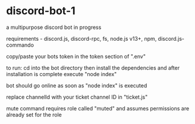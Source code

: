 # discord-bot-1
a multipurpose discord bot in progress

requirements - discord.js, discord-rpc, fs, node.js v13+, npm, discord.js-commando

copy/paste your bots token in the token section of ".env"

to run: cd into the bot directory then install the dependencies and after installation is complete execute "node index"

bot should go online as soon as "node index" is executed

replace channelId with your ticket channel ID in "ticket.js"

mute command requires role called "muted" and assumes permissions are already set for the role
